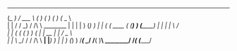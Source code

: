  _____      _____      ____                _____        _____   ______   
 (_   _)    / ___ \    (    )              (_   _)      (_   _) (_   _ \  
   | |     / /   \_)   / /\ \    ________    | |          | |     ) (_) ) 
   | |    ( (  ____   ( (__) )  (________)   | |          | |     \   _/  
   | |    ( ( (__  )   )    (                | |   __     | |     /  _ \  
  _| |__   \ \__/ /   /  /\  \             __| |___) )   _| |__  _) (_) ) 
 /_____(    \____/   /__(  )__\            \________/   /_____( (______/  
                                                                          
